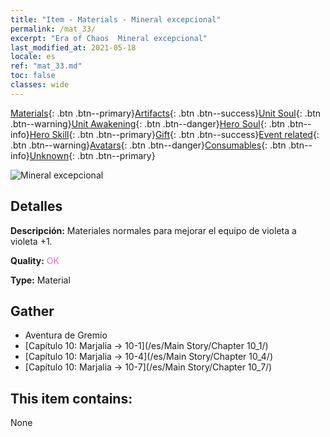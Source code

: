 ```yaml
---
title: "Item - Materials - Mineral excepcional"
permalink: /mat_33/
excerpt: "Era of Chaos  Mineral excepcional"
last_modified_at: 2021-05-18
locale: es
ref: "mat_33.md"
toc: false
classes: wide
---
```

 [Materials](/ItemsES/){: .btn .btn--primary}[Artifacts](/ItemsES/Artifacts/){: .btn .btn--success}[Unit Soul](/ItemsES/UnitSoul/){: .btn .btn--warning}[Unit Awakening](/ItemsES/UnitAwakening/){: .btn .btn--danger}[Hero Soul](/ItemsES/HeroSoul/){: .btn .btn--info}[Hero Skill](/ItemsES/HeroSkill/){: .btn .btn--primary}[Gift](/ItemsES/Gift/){: .btn .btn--success}[Event related](/ItemsES/Events/){: .btn .btn--warning}[Avatars](/ItemsES/Avatars/){: .btn .btn--danger}[Consumables](/ItemsES/Consumables/){: .btn .btn--info}[Unknown](/ItemsES/Unknown/){: .btn .btn--primary}

 ![Mineral excepcional](/images/t/i_cailiao_kuangshi2.png)

## Detalles
 **Descripción:** Materiales normales para mejorar el equipo de violeta a violeta +1.

 **Quality:** <span style="color: #DA70D6">OK</span>

 **Type:** Material

## Gather

*    Aventura de Gremio 
*    [Capítulo 10: Marjalia -> 10-1](/es/Main Story/Chapter 10_1/) 
*    [Capítulo 10: Marjalia -> 10-4](/es/Main Story/Chapter 10_4/) 
*    [Capítulo 10: Marjalia -> 10-7](/es/Main Story/Chapter 10_7/) 

## This item contains:

  None

